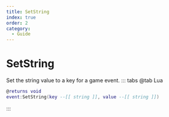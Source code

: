 ```yaml
---
title: SetString
index: true
order: 2
category:
  - Guide
---
```


# SetString
Set the string value to a key for a game event.
::: tabs
@tab Lua
```lua
@returns void
event:SetString(key --[[ string ]], value --[[ string ]])
```

:::
